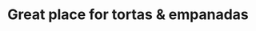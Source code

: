 ---
title: "Great place for tortas & empanadas"
url: /ciudad-autonoma-de-buenos-aires/great-place-for-tortas-und-empanadas/
shop: Bäckerei
---
